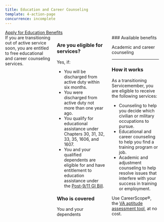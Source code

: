```yaml
---
title: Education and Career Counseling
template: 4-action-page
concurrence: incomplete
---
```


<div class="main" role="main" markdown="0">

<div class="va-action-bar--header">
  <div class="row">
    <div class="small-12 columns">
      <a class="usa-button-primary va-button-primary" href="/education/apply-for-education-benefits/">Apply for Education Benefits</a>
    </div>
  </div>
</div>

<div class="section one" markdown="0">
<div class="primary" markdown="0">
<div class="row" markdown="0">
<div class="small-12 columns usa-content" markdown="1">
<div markdown="1">
If you are transitioning out of active service soon, you are entitled to free educational and career counseling services.
</div>
<div class="call-out" markdown="1">

### Are you eligible for services?

Yes, if:

-	You will be discharged from active duty within six months.
-	You were discharged from active duty not more than one year ago.
-	You qualify for educational assistance under Chapters 30, 31, 32, 33, 35, 1606, and 1607.
-	You and your qualified dependents are eligible for and have entitlement to education assistance under the [Post-9/11 GI Bill](/education/gi-bill/post-9-11/).

### Who is covered

You and your dependents
</div>
<div markdown="1">
### Available benefits

Academic and career counseling

<hr>

### How it works

As a transitioning Servicemember, you are eligible to receive the following services:

-	Counseling to help you decide which civilian or military occupations to pursue.
-	Educational and career counseling to help you find a training program or job.
-	Academic and adjustment counseling to help resolve issues that interfere with your success in training or employment.

Use CareerScope&reg;, the [VA aptitude assessment tool](https://va.careerscope.net/gibill), at no cost.

</div>

</div>
</div>
</div>


</div>
